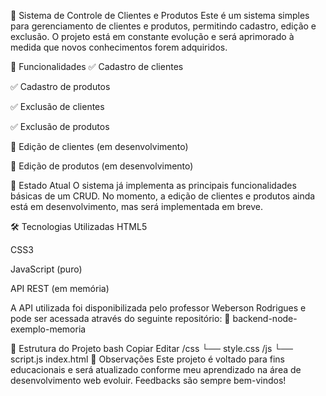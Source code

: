 🧾 Sistema de Controle de Clientes e Produtos
Este é um sistema simples para gerenciamento de clientes e produtos, permitindo cadastro, edição e exclusão. O projeto está em constante evolução e será aprimorado à medida que novos conhecimentos forem adquiridos.

🚀 Funcionalidades
✅ Cadastro de clientes

✅ Cadastro de produtos

✅ Exclusão de clientes

✅ Exclusão de produtos

🔄 Edição de clientes (em desenvolvimento)

🔄 Edição de produtos (em desenvolvimento)

📌 Estado Atual
O sistema já implementa as principais funcionalidades básicas de um CRUD.
No momento, a edição de clientes e produtos ainda está em desenvolvimento, mas será implementada em breve.

🛠️ Tecnologias Utilizadas
HTML5

CSS3

JavaScript (puro)

API REST (em memória)

A API utilizada foi disponibilizada pelo professor Weberson Rodrigues e pode ser acessada através do seguinte repositório:
🔗 backend-node-exemplo-memoria

📁 Estrutura do Projeto
bash
Copiar
Editar
/css
  └── style.css
/js
  └── script.js
index.html
📌 Observações
Este projeto é voltado para fins educacionais e será atualizado conforme meu aprendizado na área de desenvolvimento web evoluir. Feedbacks são sempre bem-vindos!
